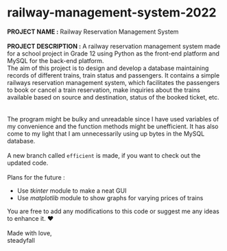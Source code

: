 # railway-management-system-2022
**PROJECT NAME        :** Railway Reservation Management System 
\
\
**PROJECT DESCRIPTION :** A railway reservation management system made for a school project in Grade 12 using Python as the front-end platform and MySQL for the back-end platform. 
\
The aim of this project is to design and develop a database maintaining records of different trains, train status and passengers. It contains a simple railways reservation management system, which facilitates the passengers to book or cancel a train reservation, make inquiries about the trains available based on source and destination, status of the booked ticket, etc.
\
\
\
The program might be bulky and unreadable since I have used variables of my convenience and the function methods might be unefficient.
It has also come to my light that I am unnecessarily using up bytes in the MySQL database.
\
\
A new branch called `efficient` is made, if you want to check out the updated code. 
\
\
Plans for the future : 
- Use *tkinter* module to make a neat GUI
- Use *matplotlib* module to show graphs for varying prices of trains

You are free to add any modifications to this code or suggest me any ideas to enhance it. ❤
\
\
Made with love, \
steadyfall

